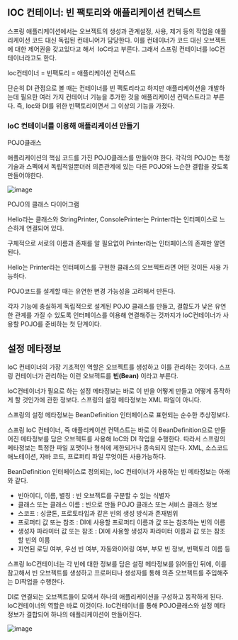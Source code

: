 ## IOC 컨테이너: 빈 팩토리와 애플리케이션 컨텍스트

스프링 애플리케이션에서는 오브젝트의 생성과 관계설정, 사용, 제거 등의 작업을 애플리케이션 코드 대신 독립된 컨테니어가 담당한다. 이를 컨테이너가 코드 대신 오브젝트에 대한 제어권을 갖고있다고 해서  IoC라고 부른다. 그래서 스프링 컨테이너를 IoC컨테이너라고도 한다.

Ioc컨테이너 = 빈팩토리 = 애플리케이션 컨텍스트

단순히 DI 관점으로 볼 때는 컨테이너를 빈 팩토리라고 하지만 애플리케이션을 개발하는데 필요한 여러 가지 컨테이너 기능을 추가한 것을 애플리케이션 컨택스트라고 부른다. 즉, Ioc와 DI를 위한 빈팩토리이면서 그 이상의 기능을 가졌다.

### IoC 컨테이너를 이용해 애플리케이션 만들기

POJO클래스

애플리케이션의 핵심 코드를 가진 POJO클래스를 만들어야 한다. 각각의 POJO는 특정 기술과 스펙에서 독립적일뿐더러 의존관계에 있는 다른 POJO와 느슨한 결합을 갖도록 만들어야한다.


![image](https://user-images.githubusercontent.com/39057317/110123545-5e2e6580-7e04-11eb-87e2-1bab00169cc1.png)

POJO의 클래스 다이어그램

Hello라는 클래스와 StringPrinter, ConsolePrinter는 Printer라는 인터페이스로 느슨하게 연결되어 있다. 

구체적으로 서로의 이름과 존재를 알 필요없이 Printer라는 인터페이스의 존재만 알면 된다.

Hello는 Printer라는 인터페이스를 구현한 클래스의 오브젝트라면 어떤 것이든 사용 가능하다.

POJO코드를 설계할 때는 유연한 변경 가능성을 고려해서 만든다.

각자 기능에 충실하게 독립적으로 설계된 POJO 클래스를 만들고, 결합도가 낮은 유연한 관계를 가질 수 있도록 인터페이스를 이용해 연결해주는 것까지가 IoC컨테이너가 사용할 POJO를 준비하는 첫 단계이다.

## 설정 메타정보

IoC 컨테이너의 가장 기초적인 역할은 오브젝트를 생성하고 이를 관리하는 것이다. 스프링 컨테이너가 관리하는 이런 오브젝트를 **빈(Bean)** 이라고 부른다.

IoC컨테이너가 필요로 하는 설정 메타정보는 바로 이 빈을 어떻게 만들고 어떻게 동작하게 할 것인가에 관한 정보다. 스프링의 설정 메타정보는 XML 파일이 아니다.

스프링의 설정 메타정보는 BeanDefinition 인터페이스로 표현되는 순수한 추상정보다.

스프링 IoC 컨테이너, 즉 애플리케이션 컨텍스트는 바로 이 BeanDefinition으로 만들어진 메타정보를 담은 오브젝트를 사용해 IoC와 DI 작업을 수행한다. 따라서 스프링의 메타정보는 특정한 파일 포맷이나 형식에 제한되거나 종속되지 않는다. XML, 소스코드 애노테이션, 자바 코드, 프로퍼티 파일 무엇이든 사용가능하다.

BeanDefinition 인터페이스로 정의되는, IoC 컨테이너가 사용하는 빈 메타정보는 아래와 같다.

- 빈아이디, 이름, 별칭 : 빈 오브젝트를 구분할 수 있는 식별자
- 클래스 또는 클래스 이름 : 빈으로 만들 POJO 클래스 또는 서비스 클래스 정보
- 스코프 : 싱글톤, 프로토타입과 같은 빈의 생성 방식과 존재범위
- 프로퍼티 값 또는 참조 : DI에 사용할 프로퍼티 이름과 값 또는 참조하는 빈의 이름
- 생성자 파라미터 값 또는 참조 : DI에 사용할 생성자 파라미터 이름과 값 또는 참조할 빈의 이름
- 지연된 로딩 여부, 우선 빈 여부, 자동와이어링 여부, 부모 빈 정보, 빈팩토리 이름 등

스프링 IoC컨테이너는 각 빈에 대한 정보를 담은 설정 메타정보를 읽어들인 뒤에, 이를 참고해서 빈 오브젝트를 생성하고 프로퍼티나 생성자를 통해 의존 오브젝트를 주입해주는 DI작업을 수행한다.

DI로 연결되는 오브젝트들이 모여서 하나의 애플리케이션을 구성하고 동작하게 된다. 
IoC컨테이너의 역할은 바로 이것이다. 
IoC컨테이너를 통해 POJO클래스와 설정 메타정보가 결합되어 하나의 애플리케이션이 만들어진다.

![image](https://user-images.githubusercontent.com/39057317/110126169-7fdd1c00-7e07-11eb-9f16-12e94f1dc5c9.png)
